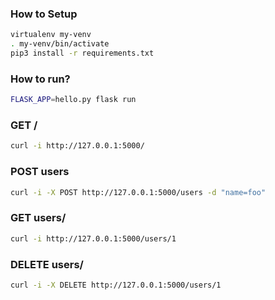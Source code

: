 ### How to Setup

```sh
virtualenv my-venv
. my-venv/bin/activate
pip3 install -r requirements.txt
```

### How to run?

```sh
FLASK_APP=hello.py flask run
```

### GET /

```sh
curl -i http://127.0.0.1:5000/
```

### POST users

```sh
curl -i -X POST http://127.0.0.1:5000/users -d "name=foo"
```

### GET users/<id>

```sh
curl -i http://127.0.0.1:5000/users/1
```

### DELETE users/<id>

```sh
curl -i -X DELETE http://127.0.0.1:5000/users/1
```